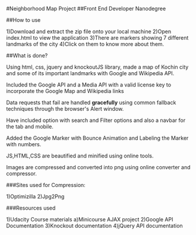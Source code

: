 #Neighborhood Map Project
##Front End Developer Nanodegree

##How to use

1)Download and extract the zip file onto your local machine
2)Open index.html to view the application
3)There are markers showing 7 different landmarks of the city
4)Click on them to know more about them.

##What is done?

Using html, css, jquery and knockoutJS library, made a map of Kochin city and some of its important landmarks with Google and Wikipedia API.

Included the Google API and a Media API  with a valid license key to incorporate the Google Map and Wikipedia links

Data requests that fail are handled **gracefully** using common fallback techniques through the browser's Alert window.

Have included option with search and Filter options and also a navbar for the tab and mobile.

Added the Google Marker with Bounce Animation and Labeling the Marker with numbers.

JS,HTML,CSS are beautified and minified using online tools.

Images are compressed and converted into png using online converter and compressor.

###Sites used for Compression:

1)Optimizilla
2)Jpg2Png

###Resources used

1)Udacity Course materials
  a)Minicourse AJAX project
2)Google API Documentation
3)Knockout documentation
4)jQuery API documentation
